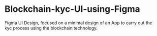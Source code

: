# Blockchain-kyc-UI-using-Figma
Figma UI Design, focused on a minimal design of an App to carry out the kyc process using the blockchain technology.
